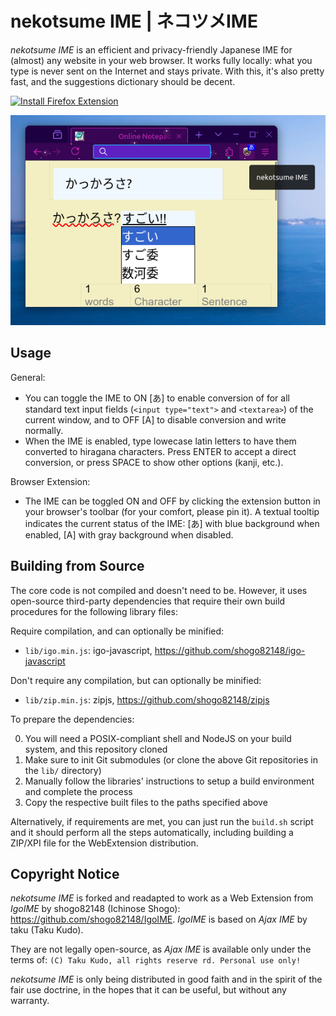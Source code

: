 # nekotsume IME | ネコツメIME

_nekotsume IME_ is an efficient and privacy-friendly Japanese IME for (almost) any website in your web browser. It works fully locally: what you type is never sent on the Internet and stays private. With this, it's also pretty fast, and the suggestions dictionary should be decent.

<a title="Install Firefox Extension" href="https://addons.mozilla.org/firefox/addon/nekotsume-ime/"><img alt="Install Firefox Extension" src="https://user-images.githubusercontent.com/585534/107280546-7b9b2a00-6a26-11eb-8f9f-f95932f4bfec.png"/></a>

![](screenshot.png)

<!-- TODO, complete: Features, Usage general/WebExtension/webpage -->

## Usage

General:

* You can toggle the IME to ON [あ] to enable conversion of for all standard text input fields (`<input type="text">` and `<textarea>`) of the current window, and to OFF [A] to disable conversion and write normally.
* When the IME is enabled, type lowecase latin letters to have them converted to hiragana characters. Press ENTER to accept a direct conversion, or press SPACE to show other options (kanji, etc.).

Browser Extension:

* The IME can be toggled ON and OFF by clicking the extension button in your browser's toolbar (for your comfort, please pin it). A textual tooltip indicates the current status of the IME: [あ] with blue background when enabled, [A] with gray background when disabled.

## Building from Source

The core code is not compiled and doesn't need to be. However, it uses open-source third-party dependencies that require their own build procedures for the following library files:

Require compilation, and can optionally be minified:

* `lib/igo.min.js`: igo-javascript, <https://github.com/shogo82148/igo-javascript>

Don't require any compilation, but can optionally be minified:

* `lib/zip.min.js`: zipjs, <https://github.com/shogo82148/zipjs>

To prepare the dependencies:

0. You will need a POSIX-compliant shell and NodeJS on your build system, and this repository cloned
1. Make sure to init Git submodules (or clone the above Git repositories in the `lib/` directory)
2. Manually follow the libraries' instructions to setup a build environment and complete the process
3. Copy the respective built files to the paths specified above

Alternatively, if requirements are met, you can just run the `build.sh` script and it should perform all the steps automatically, including building a ZIP/XPI file for the WebExtension distribution.

## Copyright Notice

_nekotsume IME_ is forked and readapted to work as a Web Extension from _IgoIME_ by shogo82148 (Ichinose Shogo): <https://github.com/shogo82148/IgoIME>. _IgoIME_ is based on _Ajax IME_ by taku (Taku Kudo).

They are not legally open-source, as _Ajax IME_ is available only under the terms of: `(C) Taku Kudo, all rights reserve rd. Personal use only!`

_nekotsume IME_ is only being distributed in good faith and in the spirit of the fair use doctrine, in the hopes that it can be useful, but without any warranty.

